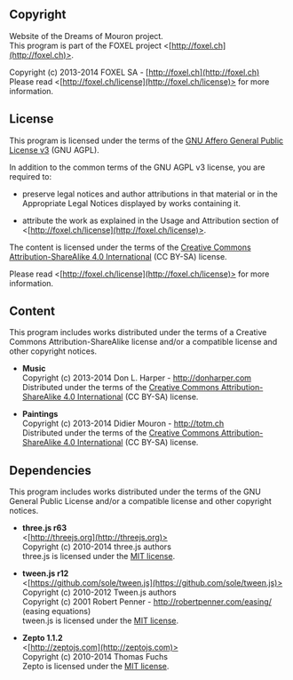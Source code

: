 
## Copyright

Website of the Dreams of Mouron project.<br />
This program is part of the FOXEL project <[http://foxel.ch](http://foxel.ch)>.

Copyright (c) 2013-2014 FOXEL SA - [http://foxel.ch](http://foxel.ch)<br />
Please read <[http://foxel.ch/license](http://foxel.ch/license)> for more
information.


## License

This program is licensed under the terms of the
[GNU Affero General Public License v3](http://www.gnu.org/licenses/agpl.html)
(GNU AGPL).

In addition to the common terms of the GNU AGPL v3 license, you are required to:

*   preserve legal notices and author attributions in that material or in the
    Appropriate Legal Notices displayed by works containing it.

*   attribute the work as explained in the Usage and Attribution section of
    <[http://foxel.ch/license](http://foxel.ch/license)>.

The content is licensed under the terms of the
[Creative Commons Attribution-ShareAlike 4.0 International](http://creativecommons.org/licenses/by-sa/4.0/)
(CC BY-SA) license.

Please read <[http://foxel.ch/license](http://foxel.ch/license)> for more
information.


## Content

This program includes works distributed under the terms of a Creative Commons
Attribution-ShareAlike license and/or a compatible license and other copyright
notices.


*   __Music__<br />
    Copyright (c) 2013-2014 Don L. Harper - http://donharper.com<br />
    Distributed under the terms of the
    [Creative Commons Attribution-ShareAlike 4.0 International](http://creativecommons.org/licenses/by-sa/4.0/)
    (CC BY-SA) license.

*   __Paintings__<br />
    Copyright (c) 2013-2014 Didier Mouron - http://totm.ch<br />
    Distributed under the terms of the
    [Creative Commons Attribution-ShareAlike 4.0 International](http://creativecommons.org/licenses/by-sa/4.0/)
    (CC BY-SA) license.


## Dependencies

This program includes works distributed under the terms of the GNU General
Public License and/or a compatible license and other copyright notices.


*   __three.js r63__<br />
    <[http://threejs.org](http://threejs.org)><br />
    Copyright (c) 2010-2014 three.js authors<br />
    three.js is licensed under the [MIT license](http://opensource.org/licenses/MIT).

*   __tween.js r12__<br />
    <[https://github.com/sole/tween.js](https://github.com/sole/tween.js)><br />
    Copyright (c) 2010-2012 Tween.js authors<br />
    Copyright (c) 2001 Robert Penner - http://robertpenner.com/easing/ (easing equations)<br />
    tween.js is licensed under the [MIT license](http://opensource.org/licenses/MIT).

*   __Zepto 1.1.2__<br />
    <[http://zeptojs.com](http://zeptojs.com)><br />
    Copyright (c) 2010-2014 Thomas Fuchs<br />
    Zepto is licensed under the [MIT license](http://opensource.org/licenses/MIT).
